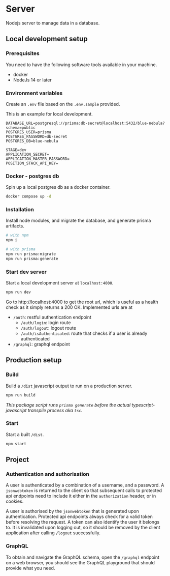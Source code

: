 # Server

Nodejs server to manage data in a database.

## Local development setup

### Prerequisites

You need to have the following software tools available in your machine.

- docker
- NodeJs 14 or later

### Environment variables

Create an `.env` file based on the `.env.sample` provided.

This is an example for local development.

```text
DATABASE_URL=postgresql://prisma:db-secret@localhost:5432/blue-nebula?schema=public
POSTGRES_USER=prisma
POSTGRES_PASSWORD=db-secret
POSTGRES_DB=blue-nebula

STAGE=dev
APPLICATION_SECRET=
APPLICATION_MASTER_PASSWORD=
POSITION_STACK_API_KEY=
```

### Docker - postgres db

Spin up a local postgres db as a docker container.

```sh
docker compose up -d
```

### Installation

Install node modules, and migrate the database, and generate prisma artifacts.

```sh
# with npm
npm i

# with prisma
npm run prisma:migrate
npm run prisma:generate
```

### Start dev server

Start a local development server at `localhost:4000`.

```sh
npm run dev
```

Go to http://localhost:4000 to get the root url, which is useful as a health check as it simply returns a 200 OK. Implemented urls are at

- `/auth`: restful authentication endpoint
  - `/auth/login`: login route
  - `/auth/logout`: logout route
  - `/auth/isAuthenticated`: route that checks if a user is already authenticated
- `/graphql`: graphql endpoint

## Production setup

### Build

Build a `/dist` javascript output to run on a production server.

```sh
npm run build
```

_This package script runs `prisma generate` before the actual typescript-javascript transpile process aka `tsc`._

### Start

Start a built `/dist`.

```sh
npm start
```

## Project

### Authentication and authorisation

A user is authenticated by a combination of a username, and a password. A `jsonwebtoken` is returned to the client so that subsequent calls to protected api endpoints need to include it either in the `authorization` header, or in cookies.

A user is authorised by the `jsonwebtoken` that is generated upon authentication. Protected api endpoints always check for a valid token before resolving the request. A token can also identify the user it belongs to. It is invalidated upon logging out, so it should be removed by the client application after calling `/logout` successfully.

### GraphQL

To obtain and navigate the GraphQL schema, open the `/graphql` endpoint on a web browser, you should see the GraphQL playground that should provide what you need.
